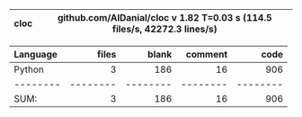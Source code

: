 cloc|github.com/AlDanial/cloc v 1.82  T=0.03 s (114.5 files/s, 42272.3 lines/s)
--- | ---

Language|files|blank|comment|code
:-------|-------:|-------:|-------:|-------:
Python|3|186|16|906
--------|--------|--------|--------|--------
SUM:|3|186|16|906
